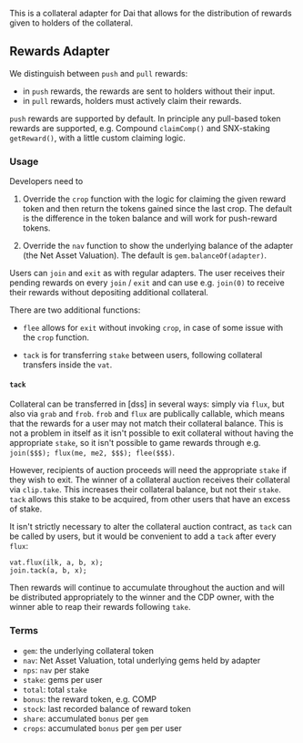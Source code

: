 This is a collateral adapter for Dai that allows for the distribution of
rewards given to holders of the collateral.

## Rewards Adapter

We distinguish between `push` and `pull` rewards:

- in `push` rewards, the rewards are sent to holders without their input.
- in `pull` rewards, holders must actively claim their rewards.

`push` rewards are supported by default. In principle any pull-based
token rewards are supported, e.g. Compound `claimComp()` and SNX-staking
`getReward()`, with a little custom claiming logic.

### Usage

Developers need to

1) Override the `crop` function with the logic for claiming the given reward
   token and then return the tokens gained since the last crop. The default
   is the difference in the token balance and will work for push-reward tokens.

2) Override the `nav` function to show the underlying balance of the adapter
   (the Net Asset Valuation). The default is `gem.balanceOf(adapter)`.


Users can `join` and `exit` as with regular adapters. The user receives
their pending rewards on every `join` / `exit` and can use e.g. `join(0)`
to receive their rewards without depositing additional collateral.

There are two additional functions:

- `flee` allows for `exit` without invoking `crop`, in case of some
  issue with the `crop` function.

- `tack` is for transferring `stake` between users, following collateral
  transfers inside the `vat`.


#### `tack`

Collateral can be transferred in [dss] in several ways: simply via
`flux`, but also via `grab` and `frob`. `frob` and `flux` are publically
callable, which means that the rewards for a user may not match their
collateral balance. This is not a problem in itself as it isn't possible
to exit collateral without having the appropriate `stake`, so it isn't
possible to game rewards through e.g. `join($$$); flux(me, me2, $$$); flee($$$)`.

However, recipients of auction proceeds will need the appropriate
`stake` if they wish to exit.  The winner of a collateral auction receives
their collateral via `clip.take`. This increases their collateral
balance, but not their `stake`. `tack` allows this stake to be acquired,
from other users that have an excess of stake.

It isn't strictly necessary to alter the collateral auction contract, as
`tack` can be called by users, but it would be convenient to add a
`tack` after every `flux`:

    vat.flux(ilk, a, b, x);
    join.tack(a, b, x);

Then rewards will continue to accumulate throughout the auction and will
be distributed appropriately to the winner and the CDP owner, with the winner
able to reap their rewards following `take`.


### Terms

- `gem`: the underlying collateral token
- `nav`: Net Asset Valuation, total underlying gems held by adapter
- `nps`: `nav` per stake
- `stake`: gems per user
- `total`: total `stake`
- `bonus`: the reward token, e.g. COMP
- `stock`: last recorded balance of reward token
- `share`: accumulated `bonus` per `gem`
- `crops`: accumulated `bonus` per `gem` per user

